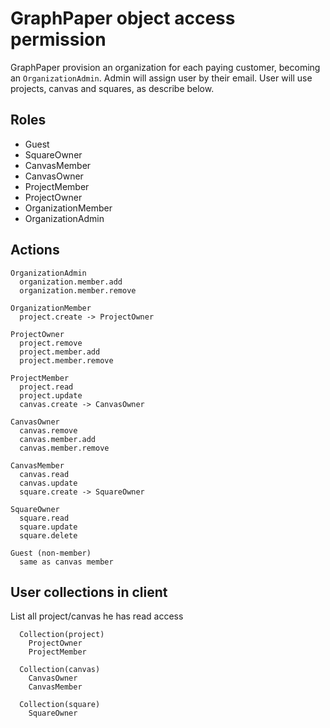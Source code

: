 # GraphPaper object access permission

GraphPaper provision an organization for each paying customer, becoming an `OrganizationAdmin`. Admin will assign user by their email. User will use projects, canvas and squares, as describe below.

## Roles

* Guest  
* SquareOwner  
* CanvasMember  
* CanvasOwner  
* ProjectMember  
* ProjectOwner  
* OrganizationMember  
* OrganizationAdmin


## Actions
    
    OrganizationAdmin
      organization.member.add 
      organization.member.remove
      
    OrganizationMember
      project.create -> ProjectOwner
    
    ProjectOwner
      project.remove  
      project.member.add
      project.member.remove
      
    ProjectMember
      project.read
      project.update
      canvas.create -> CanvasOwner
    
    CanvasOwner
      canvas.remove  
      canvas.member.add
      canvas.member.remove
        
    CanvasMember
      canvas.read
      canvas.update
      square.create -> SquareOwner
      
    SquareOwner
      square.read
      square.update
      square.delete
      
    Guest (non-member)
      same as canvas member
      
  
## User collections in client

List all project/canvas he has read access
    
      Collection(project)
        ProjectOwner
        ProjectMember
    
      Collection(canvas)
        CanvasOwner
        CanvasMember
        
      Collection(square)
        SquareOwner
     
  
  
